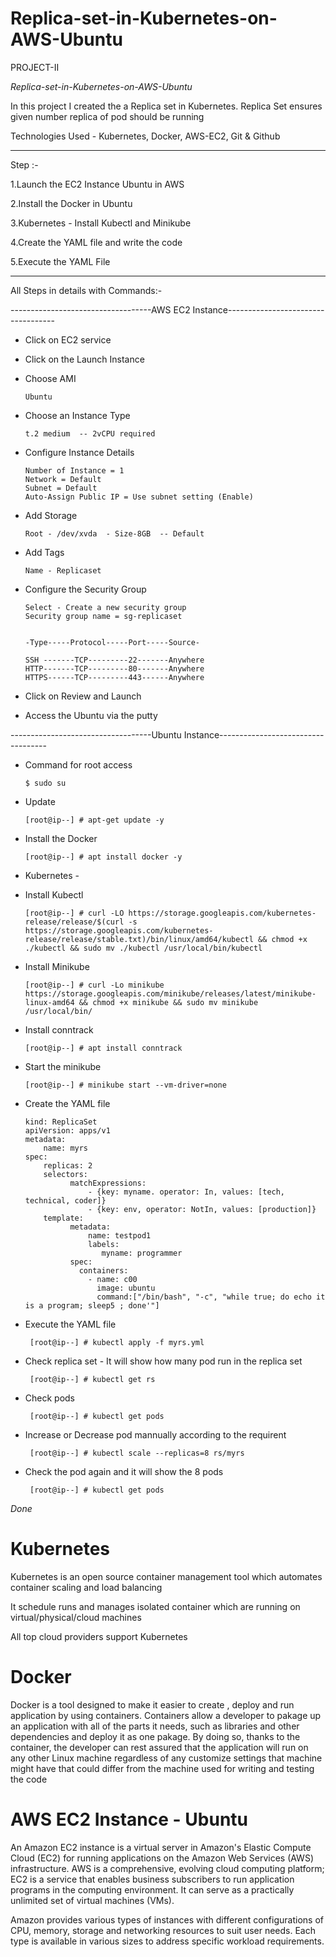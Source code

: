 # Replica-set-in-Kubernetes-on-AWS-Ubuntu

PROJECT-II

*Replica-set-in-Kubernetes-on-AWS-Ubuntu*

 In this project I created the a Replica set in Kubernetes. Replica Set ensures given number replica of pod should be running

Technologies Used - Kubernetes, Docker, AWS-EC2, Git & Github


-------------------------------------------------------------------------------------------------------------------------------------------------------------


Step :-

1.Launch the EC2 Instance Ubuntu in AWS

2.Install the Docker in Ubuntu

3.Kubernetes - Install Kubectl and Minikube

4.Create the YAML file and write the code

5.Execute the YAML File


-------------------------------------------------------------------------------------------------------------------------------------------------------------



All Steps in details with Commands:-


-----------------------------------AWS EC2 Instance-----------------------------------


- Click on EC2 service 

- Click on the Launch Instance

- Choose AMI

      Ubuntu
      
- Choose an Instance Type
      
      t.2 medium  -- 2vCPU required
      
- Configure Instance Details

      Number of Instance = 1
      Network = Default
      Subnet = Default
      Auto-Assign Public IP = Use subnet setting (Enable)
      
- Add Storage

      Root - /dev/xvda  - Size-8GB  -- Default
      
- Add Tags 

      Name - Replicaset
      
- Configure the Security Group

      Select - Create a new security group 
      Security group name = sg-replicaset
      
      
      -Type-----Protocol-----Port-----Source-
      
      SSH -------TCP---------22-------Anywhere
      HTTP-------TCP---------80-------Anywhere
      HTTPS------TCP---------443------Anywhere
      
- Click on Review and Launch

- Access the Ubuntu via the putty 


-----------------------------------Ubuntu Instance-----------------------------------

- Command for root access

      $ sudo su
      
- Update

      [root@ip--] # apt-get update -y
      
- Install the Docker 

      [root@ip--] # apt install docker -y
      
- Kubernetes -
 
- Install Kubectl 

      [root@ip--] # curl -LO https://storage.googleapis.com/kubernetes-release/release/$(curl -s https://storage.googleapis.com/kubernetes-release/release/stable.txt)/bin/linux/amd64/kubectl && chmod +x ./kubectl && sudo mv ./kubectl /usr/local/bin/kubectl

- Install Minikube

      [root@ip--] # curl -Lo minikube https://storage.googleapis.com/minikube/releases/latest/minikube-linux-amd64 && chmod +x minikube && sudo mv minikube /usr/local/bin/

- Install conntrack

      [root@ip--] # apt install conntrack
      
- Start the minikube 

      [root@ip--] # minikube start --vm-driver=none
      
- Create the YAML file

      kind: ReplicaSet
      apiVersion: apps/v1
      metadata:
          name: myrs
      spec:
          replicas: 2
          selectors:
                matchExpressions:
                    - {key: myname. operator: In, values: [tech, technical, coder]}
                    - {key: env, operator: NotIn, values: [production]}
          template:
                metadata:
                    name: testpod1
                    labels:
                       myname: programmer
                spec:
                  containers:
                    - name: c00
                      image: ubuntu
                      command:["/bin/bash", "-c", "while true; do echo it is a program; sleep5 ; done'"] 
                      
- Execute the YAML file

       [root@ip--] # kubectl apply -f myrs.yml
       
- Check replica set - It will show how many pod run in the replica set

       [root@ip--] # kubectl get rs
       
- Check pods

       [root@ip--] # kubectl get pods
       
- Increase or Decrease pod mannually according to the requirent 

       [root@ip--] # kubectl scale --replicas=8 rs/myrs
       
- Check the pod again and it will show the 8 pods

       [root@ip--] # kubectl get pods
       
*Done*



# Kubernetes

Kubernetes is an open source container management tool which automates container scaling and load balancing

It schedule runs and manages isolated container which are running on virtual/physical/cloud machines

All top cloud providers support Kubernetes


# Docker
Docker is a tool designed to make it easier to create , deploy and run application by using containers. Containers allow a developer to pakage up an application with all of the parts it needs, such as libraries and other dependencies and deploy it as one pakage. By doing so, thanks to the container, the developer can rest assured that the application will run on any other Linux machine regardless of any customize settings that machine might have that could differ from the machine used for writing and testing the code


# AWS EC2 Instance - Ubuntu
An Amazon EC2 instance is a virtual server in Amazon's Elastic Compute Cloud (EC2) for running applications on the Amazon Web Services (AWS) infrastructure. AWS is a comprehensive, evolving cloud computing platform; EC2 is a service that enables business subscribers to run application programs in the computing environment. It can serve as a practically unlimited set of virtual machines (VMs).

Amazon provides various types of instances with different configurations of CPU, memory, storage and networking resources to suit user needs. Each type is available in various sizes to address specific workload requirements.
                     
  
